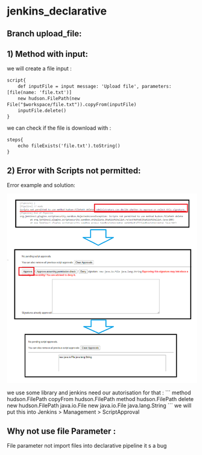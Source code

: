 # jenkins_declarative

## Branch upload_file:


## 1) Method with input:
we will create a file input :
```
script{
    def inputFile = input message: 'Upload file', parameters: [file(name: 'file.txt')]
    new hudson.FilePath(new File("$workspace/file.txt")).copyFrom(inputFile)
    inputFile.delete()
}
```
we can check if the file is download with :
```
steps{
    echo fileExists('file.txt').toString()
}
```

## 2) Error with Scripts not permitted:
Error example and solution:
<p align="center">
  <img width="800" height="500" src="https://github.com/YonathanGuez/jenkins_declarative/blob/upload_file/img/solution_error.png">
</p>
we use some library and jenkins need our autorisation for that : 
```
method hudson.FilePath copyFrom hudson.FilePath
method hudson.FilePath delete
new hudson.FilePath java.io.File
new java.io.File java.lang.String
```
we will put this into Jenkins > Management > ScriptApproval

## Why not use file Parameter :
File parameter not import files into declarative pipeline it s a bug 
